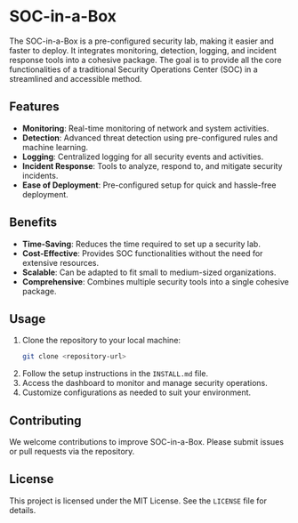 # SOC-in-a-Box

The SOC-in-a-Box is a pre-configured security lab, making it easier and faster to deploy. It integrates monitoring, detection, logging, and incident response tools into a cohesive package. The goal is to provide all the core functionalities of a traditional Security Operations Center (SOC) in a streamlined and accessible method.

## Features

- **Monitoring**: Real-time monitoring of network and system activities.
- **Detection**: Advanced threat detection using pre-configured rules and machine learning.
- **Logging**: Centralized logging for all security events and activities.
- **Incident Response**: Tools to analyze, respond to, and mitigate security incidents.
- **Ease of Deployment**: Pre-configured setup for quick and hassle-free deployment.

## Benefits

- **Time-Saving**: Reduces the time required to set up a security lab.
- **Cost-Effective**: Provides SOC functionalities without the need for extensive resources.
- **Scalable**: Can be adapted to fit small to medium-sized organizations.
- **Comprehensive**: Combines multiple security tools into a single cohesive package.

## Usage

1. Clone the repository to your local machine:
   ```bash
   git clone <repository-url>
   ```
2. Follow the setup instructions in the `INSTALL.md` file.
3. Access the dashboard to monitor and manage security operations.
4. Customize configurations as needed to suit your environment.

## Contributing

We welcome contributions to improve SOC-in-a-Box. Please submit issues or pull requests via the repository.

## License

This project is licensed under the MIT License. See the `LICENSE` file for details.
